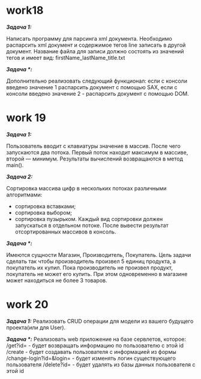 # work18

**_Задача 1:_**

Написать программу для парсинга xml документа. Необходимо распарсить xml документ и
содержимое тегов line записать в другой документ. Название файла для записи должно
состоять из значений тегов и имеет вид: firstName_lastName_title.txt

**_Задача *:_**

Дополнительно реализовать следующий функционал: если с консоли введено значение 1
распарсить документ с помощью SAX, если с консоли введено значение 2 - распарсить
документ с помощью DOM.

# work 19

**_Задача 1:_**

Пользователь вводит с клавиатуры значение в массив. После чего запускаются два
потока. Первый поток находит максимум в массиве, второй — минимум. Результаты
вычислений возвращаются в метод main().


**_Задача 2:_**

Сортировка массива цифр в нескольких потоках различными алгоритмами:
- сортировка вставками;
- сортировка выбором;
- сортировка пузырьком.
Каждый вид сортировки должен запускаться в отдельном потоке. После вывести
результат отсортированных массивов в консоль.

**_Задача *:_**

Имеются сущности Магазин, Производитель, Покупатель. Цель задачи сделать так чтобы
производитель произвел 5 единиц продукта, а покупатель их купил. Пока производитель
не произвел продукт, покупатель не может его купить. При этом одновременно в магазине
может находиться не более 3 товаров.

# work 20

**_Задача 1:_**
Реализовать CRUD операции для модели из вашего будущего проекта(или для User).

**_Задача *:_**
Реализовать web приложение на базе сервлетов, которое:
/get?id= - будет возвращать информацию по пользователю с этой id
/create - будет создавать пользователя с информацией из формы
/change-login?id=&login= - будет изменять логин существующего пользователя
/delete?id= - будет удалять из базы данных пользователя с этой id